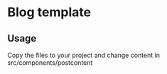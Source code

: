 # Blog template

## Usage

<!-- #default-branch-switch -->

Copy the files to your project and change content in src/components/postcontent



